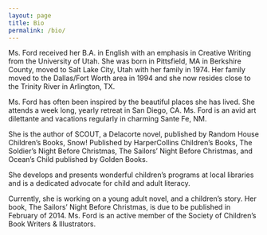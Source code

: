 ```yaml
---
layout: page
title: Bio
permalink: /bio/
---
```


Ms. Ford received her B.A. in English with an emphasis in Creative Writing from the University of Utah. She was born in Pittsfield, MA in Berkshire County, moved to Salt Lake City, Utah with her family in 1974. Her family moved to the Dallas/Fort Worth area in 1994 and she now resides close to the Trinity River in Arlington, TX.

Ms. Ford has often been inspired by the beautiful places she has lived. She attends a week long, yearly retreat in San Diego, CA. Ms. Ford is an avid art dilettante and vacations regularly in charming Sante Fe, NM.

She is the author of SCOUT, a Delacorte novel, published by Random House Children’s Books, Snow! Published by HarperCollins Children’s Books, The Soldier’s Night Before Christmas, The Sailors’ Night Before Christmas, and Ocean’s Child published by Golden Books.

She develops and presents wonderful children’s programs at local libraries and is a dedicated advocate for child and adult literacy.

Currently, she is working on a young adult novel, and a children’s story. Her book, The Sailors’ Night Before Christmas, is due to be published in February of 2014. Ms. Ford is an active member of the Society of Children’s Book Writers & Illustrators.